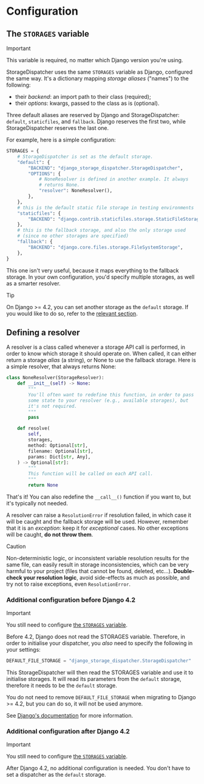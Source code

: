Configuration
=============

The ``STORAGES`` variable
-------------------------

> [!IMPORTANT]
> This variable is required, no matter which Django version you're using.

StorageDispatcher uses the same ``STORAGES`` variable as Django, configured the
same way. It's a dictionary mapping *storage aliases* ("names") to the
following:

- their *backend*: an import path to their class (required);
- their *options*: kwargs, passed to the class as is (optional).

Three default aliases are reserved by Django and StorageDispatcher:
``default``, ``staticfiles``, and ``fallback``. Django reserves the first two,
while StorageDispatcher reserves the last one.

For example, here is a simple configuration:

```python
STORAGES = {
    # StorageDispatcher is set as the default storage.
    "default": {
        "BACKEND": "django_storage_dispatcher.StorageDispatcher",
        "OPTIONS": {
            # NoneResolver is defined in another example. It always
            # returns None.
            "resolver": NoneResolver(),
        },
    },
    # this is the default static file storage in testing environments
    "staticfiles": {
        "BACKEND": "django.contrib.staticfiles.storage.StaticFileStorage",
    },
    # this is the fallback storage, and also the only storage used
    # (since no other storages are specified)
    "fallback": {
        "BACKEND": "django.core.files.storage.FileSystemStorage",
    },
}
```

This one isn't very useful, because it maps everything to the fallback storage.
In your own configuration, you'd specify multiple storages, as well as a
smarter resolver.

> [!TIP]
> On Django >= 4.2, you can set another storage as the ``default`` storage. If
> you would like to do so, refer to the
> [relevant section](<#additional-configuration-after-django-42>).

Defining a resolver
-------------------

A resolver is a class called whenever a storage API call is performed, in order
to know which storage it should operate on. When called, it can either return a
storage *alias* (a string), or None to use the fallback storage. Here is a
simple resolver, that always returns None:

```python
class NoneResolver(StorageResolver):
    def __init__(self) -> None:
        """
        You'll often want to redefine this function, in order to pass
        some state to your resolver (e.g., available storages), but
        it's not required.
        """
        pass

    def resolve(
        self,
        storages,
        method: Optional[str],
        filename: Optional[str],
        params: Dict[str, Any],
    ) -> Optional[str]:
        """
        This function will be called on each API call.
        """
        return None
```

That's it! You can also redefine the ``__call__()`` function if you want to,
but it's typically not needed.

A resolver can raise a ``ResolutionError`` if resolution failed, in which case
it will be caught and the fallback storage will be used. However, remember that
it is an *exception*: keep it for *exceptional* cases. No other exceptions will
be caught, **do not throw them**.

> [!CAUTION]
> Non-deterministic logic, or inconsistent variable resolution results for the
> same file, can easily result in storage inconsistencies, which can be very
> harmful to your project (files that cannot be found, deleted, etc...).
> **Double-check your resolution logic**, avoid side-effects as much as
> possible, and try not to raise exceptions, even ``ResolutionError``.

### Additional configuration before Django 4.2 ###

> [!IMPORTANT]
> You still need to configure
> [the ``STORAGES`` variable](<#the-storages-variable>).

Before 4.2, Django does not read the STORAGES variable. Therefore, in order to
initialise your dispatcher, you *also* need to specify the following in your
settings:

```python
DEFAULT_FILE_STORAGE = "django_storage_dispatcher.StorageDispatcher"
```

This StorageDispatcher will then read the STORAGES variable and use it to
initialise storages. It will read its parameters from the ``default`` storage,
therefore it needs to be the ``default`` storage.

You do not need to remove ``DEFAULT_FILE_STORAGE`` when migrating to
Django >= 4.2, but you can do so, it will not be used anymore.

See [Django's documentation][django-DEFAULTSTORAGE] for more information.

### Additional configuration after Django 4.2 ###

> [!IMPORTANT]
> You still need to configure
> [the ``STORAGES`` variable](<#the-storages-variable>).

After Django 4.2, no additional configuration is needed. You don't have to set
a dispatcher as the ``default`` storage.

[django-DEFAULTSTORAGE]: https://docs.djangoproject.com/en/3.2/ref/settings/#std-setting-DEFAULT_FILE_STORAGE

